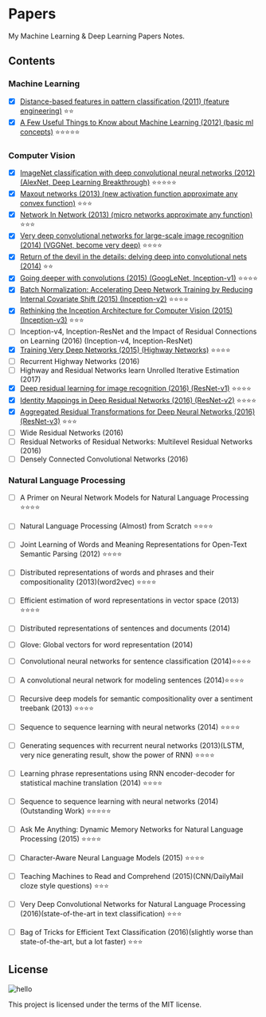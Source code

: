 # Papers
My Machine Learning & Deep Learning Papers Notes.

## Contents
### Machine Learning
- [x] [Distance-based features in pattern classification (2011) (feature engineering)](https://github.com/SunnyMarkLiu/Papers/blob/master/Machine%20Learning/Distance-based%20features%20in%20pattern%20classification.pdf) :star::star:
- [x] [A Few Useful Things to Know about Machine Learning (2012) (basic ml concepts)](https://github.com/SunnyMarkLiu/Papers/blob/master/Machine%20Learning/A%20Few%20Useful%20Things%20to%20Know%20about%20Machine%20Learning.pdf) :star::star::star::star::star:

### Computer Vision
- [x] [ImageNet classification with deep convolutional neural networks (2012) (AlexNet, Deep Learning Breakthrough)](https://github.com/SunnyMarkLiu/Papers/blob/master/Computer%20Vision/ImageNet%20classification%20with%20deep%20convolutional%20neural%20networks.pdf) :star::star::star::star::star:
- [x] [Maxout networks (2013) (new activation function approximate any convex function)](https://github.com/SunnyMarkLiu/Papers/blob/master/Computer%20Vision/Maxout%20Networks.pdf) :star::star::star:
- [x] [Network In Network (2013) (micro networks approximate any function)](https://github.com/SunnyMarkLiu/Papers/blob/master/Computer%20Vision/Network%20In%20Network.pdf) :star::star::star:
- [x] [Very deep convolutional networks for large-scale image recognition (2014) (VGGNet, become very deep)](https://github.com/SunnyMarkLiu/Papers/blob/master/Computer%20Vision/Very%20deep%20convolutional%20networks%20for%20large-scale%20image%20recognition.pdf) :star::star::star::star:
- [x] [Return of the devil in the details: delving deep into convolutional nets (2014)](https://github.com/SunnyMarkLiu/Papers/blob/master/Computer%20Vision/Return%20of%20the%20Devil%20in%20the%20Details:%20Delving%20Deep%20into%20Convolutional%20Nets.pdf) :star::star:
- [x] [Going deeper with convolutions (2015) (GoogLeNet, Inception-v1)](https://github.com/SunnyMarkLiu/Papers/blob/master/Computer%20Vision/Going%20deeper%20with%20convolutions.pdf) :star::star::star::star:
- [x] [Batch Normalization: Accelerating Deep Network Training by Reducing Internal Covariate Shift (2015) (Inception-v2)](https://github.com/SunnyMarkLiu/Papers/blob/master/Computer%20Vision/Batch%20Normalization:%20Accelerating%20Deep%20Network%20Training%20by%20Reducing%20Internal%20Covariate%20Shift.pdf) :star::star::star::star:
- [x] [Rethinking the Inception Architecture for Computer Vision (2015) (Inception-v3)](https://github.com/SunnyMarkLiu/Papers/blob/master/Computer%20Vision/Rethinking%20the%20Inception%20Architecture%20for%20Computer%20Vision.pdf) :star::star::star:
- [ ] Inception-v4, Inception-ResNet and the Impact of Residual Connections on Learning (2016) (Inception-v4, Inception-ResNet)
- [x] [Training Very Deep Networks (2015) (Highway Networks)](https://github.com/SunnyMarkLiu/Papers/blob/master/Computer%20Vision/Training%20Very%20Deep%20Networks.pdf) :star::star::star::star:
- [ ] Recurrent Highway Networks (2016)
- [ ] Highway and Residual Networks learn Unrolled Iterative Estimation (2017)
- [x] [Deep residual learning for image recognition (2016) (ResNet-v1)](https://github.com/SunnyMarkLiu/Papers/blob/master/Computer%20Vision/Deep%20Residual%20Learning%20for%20Image%20Recognition.pdf) :star::star::star::star:
- [x] [Identity Mappings in Deep Residual Networks (2016) (ResNet-v2)](https://github.com/SunnyMarkLiu/Papers/blob/master/Computer%20Vision/Identity%20Mappings%20in%20Deep%20Residual%20Networks.pdf) :star::star::star::star:
- [x] [Aggregated Residual Transformations for Deep Neural Networks (2016) (ResNet-v3)](https://github.com/SunnyMarkLiu/Papers/blob/master/Computer%20Vision/Aggregated%20Residual%20Transformations%20for%20Deep%20Neural%20Networks.pdf) :star::star::star:
- [ ] Wide Residual Networks (2016)
- [ ] Residual Networks of Residual Networks: Multilevel Residual Networks (2016)
- [ ] Densely Connected Convolutional Networks (2016)

### Natural Language Processing
- [ ] A Primer on Neural Network Models for Natural Language Processing :star::star::star::star:
- [ ] Natural Language Processing (Almost) from Scratch :star::star::star::star:
- [ ] Joint Learning of Words and Meaning Representations for Open-Text Semantic Parsing (2012) :star::star::star::star:
- [ ] Distributed representations of words and phrases and their compositionality (2013)(word2vec) :star::star::star::star:
- [ ] Efficient estimation of word representations in vector space (2013) :star::star::star::star:
- [ ] Distributed representations of sentences and documents (2014)
- [ ] Glove: Global vectors for word representation (2014)
- [ ] Convolutional neural networks for sentence classification (2014):star::star::star::star:
- [ ] A convolutional neural network for modeling sentences (2014):star::star::star::star:
- [ ] Recursive deep models for semantic compositionality over a sentiment treebank (2013) :star::star::star::star:
- [ ] Sequence to sequence learning with neural networks (2014) :star::star::star::star:
- [ ] Generating sequences with recurrent neural networks (2013)(LSTM, very nice generating result, show the power of RNN) :star::star::star::star:
- [ ] Learning phrase representations using RNN encoder-decoder for statistical machine translation (2014) :star::star::star::star:
- [ ] Sequence to sequence learning with neural networks (2014)(Outstanding Work) :star::star::star::star::star:
- [ ] Ask Me Anything: Dynamic Memory Networks for Natural Language Processing (2015) :star::star::star::star:
- [ ] Character-Aware Neural Language Models (2015) :star::star::star::star:
- [ ] Teaching Machines to Read and Comprehend (2015)(CNN/DailyMail cloze style questions) :star::star::star:
- [ ] Very Deep Convolutional Networks for Natural Language Processing (2016)(state-of-the-art in text classification) :star::star::star:
- [ ] Bag of Tricks for Efficient Text Classification (2016)(slightly worse than state-of-the-art, but a lot faster) :star::star::star:


## License
![hello](https://camo.githubusercontent.com/0be34709e630f7cbb96012fb1a48139bc5d45f07/68747470733a2f2f7777772e676f6f676c652e636f6d2f6c6f676f732f646f6f646c65732f323031362f74656163686572732d6461792d323031362d75732d363239363632363234343039313930342e322d687032782e676966)

This project is licensed under the terms of the MIT license.


